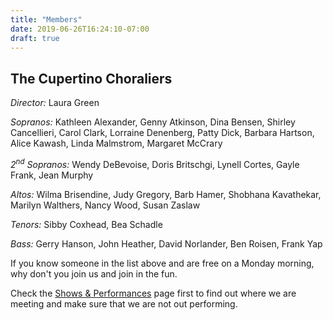 ```yaml
---
title: "Members"
date: 2019-06-26T16:24:10-07:00
draft: true
---
```


## The Cupertino Choraliers

*Director:*
Laura  Green

*Sopranos:*
Kathleen Alexander, Genny Atkinson, Dina Bensen, Shirley Cancellieri, Carol Clark, Lorraine Denenberg, Patty Dick, Barbara Hartson, Alice Kawash, Linda Malmstrom, Margaret McCrary

*2<sup>nd</sup> Sopranos:*
Wendy DeBevoise, Doris Britschgi, Lynell Cortes, Gayle Frank, Jean Murphy

*Altos:*
Wilma Brisendine, Judy Gregory, Barb Hamer, Shobhana Kavathekar, Marilyn Walthers, Nancy Wood, Susan Zaslaw

*Tenors:*
Sibby Coxhead, Bea Schadle

*Bass:*
Gerry Hanson, John Heather, David Norlander, Ben Roisen, Frank Yap


If you know someone in the list above and are free on a Monday
morning, why don't you join us and join in the fun.

Check the [Shows & Performances](/shows) page first to find out where we are meeting and make sure that we are not out performing.
